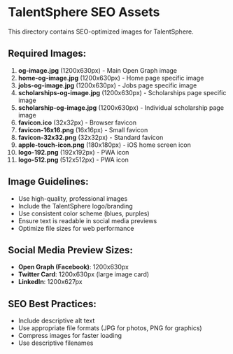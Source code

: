 # TalentSphere SEO Assets

This directory contains SEO-optimized images for TalentSphere.

## Required Images:

1. **og-image.jpg** (1200x630px) - Main Open Graph image
2. **home-og-image.jpg** (1200x630px) - Home page specific image
3. **jobs-og-image.jpg** (1200x630px) - Jobs page specific image
4. **scholarships-og-image.jpg** (1200x630px) - Scholarships page specific image
5. **scholarship-og-image.jpg** (1200x630px) - Individual scholarship page image
6. **favicon.ico** (32x32px) - Browser favicon
7. **favicon-16x16.png** (16x16px) - Small favicon
8. **favicon-32x32.png** (32x32px) - Standard favicon
9. **apple-touch-icon.png** (180x180px) - iOS home screen icon
10. **logo-192.png** (192x192px) - PWA icon
11. **logo-512.png** (512x512px) - PWA icon

## Image Guidelines:

- Use high-quality, professional images
- Include the TalentSphere logo/branding
- Use consistent color scheme (blues, purples)
- Ensure text is readable in social media previews
- Optimize file sizes for web performance

## Social Media Preview Sizes:

- **Open Graph (Facebook)**: 1200x630px
- **Twitter Card**: 1200x630px (large image card)
- **LinkedIn**: 1200x627px

## SEO Best Practices:

- Include descriptive alt text
- Use appropriate file formats (JPG for photos, PNG for graphics)
- Compress images for faster loading
- Use descriptive filenames
